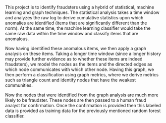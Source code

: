 This project is to identify fraudsters using a hybrid of statistical, machine learning and graph techniques. The statistical analysis takes a time window and analyzes the raw log to derive cumulative statistics upon which anomalies are identified (items that are significantly different than the norm). At the same time, the machine learning classifier would take the same raw data within the time window and classify items that are anomalous. 

Now having identified these anomalous items, we then apply a graph analysis on these items. Taking a longer time window (since a longer history may provide further evidence as to whether these items are indeed fraudsters), we model the nodes as the items and the directed edges as which node communicates with which other node. Having this graph, we then perform a classification using graph metrics, where we derive metrics such as triangle count and identify nodes that have the weakest communities. 

Now the nodes that were identified from the graph analysis are much more likely to be fraudster. These nodes are then passed to a human fraud analyst for confirmation. Once the confirmation is provided then this labeled data is provided as training data for the previously mentioned random forest classifier. 